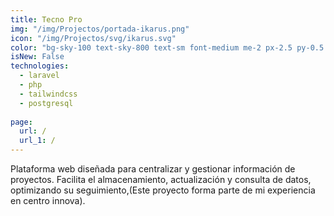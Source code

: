 ```yaml
---
title: Tecno Pro
img: "/img/Projectos/portada-ikarus.png"
icon: "/img/Projectos/svg/ikarus.svg"
color: "bg-sky-100 text-sky-800 text-sm font-medium me-2 px-2.5 py-0.5 rounded dark:bg-sky-900 dark:text-sky-300"
isNew: False
technologies:
  - laravel
  - php
  - tailwindcss
  - postgresql
  
page:
  url: /
  url_1: /
---
```


Plataforma web diseñada para centralizar y gestionar información de proyectos. Facilita el almacenamiento, actualización y consulta de datos, optimizando su seguimiento,(Este proyecto forma parte de mi experiencia en centro innova).
